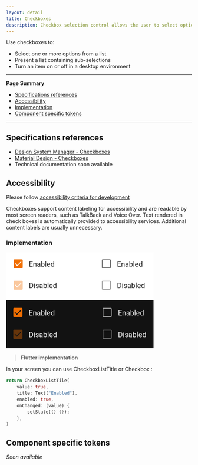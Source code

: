 ```yaml
---
layout: detail
title: Checkboxes
description: Checkbox selection control allows the user to select options.
---
```


Use checkboxes to:
* Select one or more options from a list
* Present a list containing sub-selections
* Turn an item on or off in a desktop environment

---

**Page Summary**

* [Specifications references](#specifications-references)
* [Accessibility](#accessibility)
* [Implementation](#implementation)
* [Component specific tokens](#component-specific-tokens)

---

## Specifications references

- [Design System Manager - Checkboxes](https://system.design.orange.com/0c1af118d/p/775cb3-checkboxes/b/077247)
- [Material Design - Checkboxes](https://m3.material.io/components/checkbox/overview)
- Technical documentation soon available

## Accessibility

Please follow [accessibility criteria for development](https://m3.material.io/components/checkbox/accessibility)

Checkboxes support content labeling for accessibility and are readable by most screen readers, such
as TalkBack and Voice Over. Text rendered in check boxes is automatically provided to accessibility services.
Additional content labels are usually unnecessary.

### Implementation

![Checkbox](images/checkbox_light.png) ![Checkbox dark](images/checkbox_dark.png)

> **Flutter implementation**

In your screen you can use CheckboxListTitle or Checkbox :

```dart
return CheckboxListTile(
	value: true,
	title: Text("Enabled"),
	enabled: true,
	onChanged: (value) {
 		setState(() {});
	},
)
```

## Component specific tokens

_Soon available_
